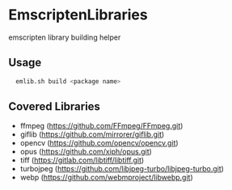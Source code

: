 # EmscriptenLibraries

emscripten library building helper

## Usage

```sh
  emlib.sh build <package name>
```

## Covered Libraries

* ffmpeg (<https://github.com/FFmpeg/FFmpeg.git>)
* giflib (<https://github.com/mirrorer/giflib.git>)
* opencv (<https://github.com/opencv/opencv.git>)
* opus (<https://github.com/xiph/opus.git>)
* tiff (<https://gitlab.com/libtiff/libtiff.git>)
* turbojpeg (<https://github.com/libjpeg-turbo/libjpeg-turbo.git>)
* webp (<https://github.com/webmproject/libwebp.git>)
